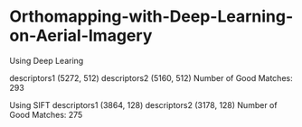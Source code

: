 # Orthomapping-with-Deep-Learning-on-Aerial-Imagery

Using Deep Learing

descriptors1 (5272, 512)
descriptors2 (5160, 512)
Number of Good Matches:  293




Using SIFT
descriptors1 (3864, 128)
descriptors2 (3178, 128)
Number of Good Matches:  275

